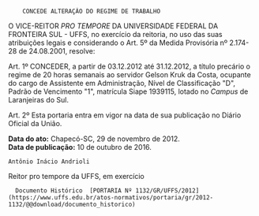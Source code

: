         CONCEDE ALTERAÇÃO DO REGIME DE TRABALHO  

O VICE-REITOR *PRO TEMPORE* DA UNIVERSIDADE FEDERAL DA FRONTEIRA SUL - UFFS, no exercício da reitoria, no uso das suas atribuições legais e considerando o Art. 5º da Medida Provisória nº 2.174-28 de 24.08.2001, resolve:

 Art. 1º CONCEDER, a partir de 03.12.2012 até 31.12.2012, a título precário o regime de 20 horas semanais ao servidor Gelson Kruk da Costa, ocupante do cargo de Assistente em Administração, Nível de Classificação "D", Padrão de Vencimento "1", matrícula Siape 1939115, lotado no *Campus* de Laranjeiras do Sul.

 Art. 2º Esta portaria entra em vigor na data de sua publicação no Diário Oficial da União.

  

   **Data do ato:** Chapecó-SC, 29 de novembro de 2012.   
 **Data de publicação:**  10 de outubro de 2016. 

    Antônio Inácio Andrioli   
 Reitor pro tempore da UFFS, em exercício 

      Documento Histórico  [PORTARIA Nº 1132/GR/UFFS/2012](https://www.uffs.edu.br/atos-normativos/portaria/gr/2012-1132/@@download/documento_historico)     
      